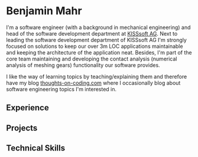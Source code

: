# Benjamin Mahr
I'm a software engineer (with a background in mechanical engineering) and head of the software development department at [KISSsoft AG](https://kisssoft.com). Next to leading the software development department of KISSsoft AG I'm strongly focused on solutions to keep our over 3m LOC applications maintainable and keeping the architecture of the application neat. Besides, I'm part of the core team maintaining and developing the contact analysis (numerical analysis of meshing gears) functionality our software provides.

I like the way of learning topics by teaching/explaining them and therefore have my blog [thoughts-on-coding.com](https://thoughts-on-coding.com) where I occasionally blog about software engineering topics I'm interested in.

## Experience

## Projects

## Technical Skills




<!--
**Ben1980/Ben1980** is a ✨ _special_ ✨ repository because its `README.md` (this file) appears on your GitHub profile.

Here are some ideas to get you started:

- 🔭 I’m currently working on ...
- 🌱 I’m currently learning ...
- 👯 I’m looking to collaborate on ...
- 🤔 I’m looking for help with ...
- 💬 Ask me about ...
- 📫 How to reach me: ...
- 😄 Pronouns: ...
- ⚡ Fun fact: ...
-->
